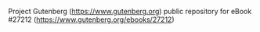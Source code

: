 Project Gutenberg (https://www.gutenberg.org) public repository for eBook #27212 (https://www.gutenberg.org/ebooks/27212)
